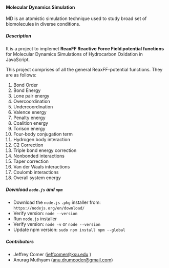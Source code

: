 #### Molecular Dynamics Simulation 
MD is an atomistic simulation technique used to study broad set of biomolecules in diverse conditions.

##### Description 
It is a project to implemet **ReaxFF Reactive Force Field potential functions** for Molecular Dynamics Simulations of Hydrocarbon Oxidation in JavaScript. 

This project comprises of all the general ReaxFF-potential functions. They are as follows:

1. Bond Order
2. Bond Energy
3. Lone pair energy 
4. Overcoordination
5. Undercoordination
5. Valence energy 
6. Penalty energy
7. Coalition energy
8. Torison energy 
9. Four-body conjugation term
10. Hydrogen body interaction
11. C2 Correction
12. Triple bond energy correction
13. Nonbonded interactions
14. Taper correction
15. Van der Waals interactions
16. Coulomb interactions
17. Overall system energy

##### Download `node.js` and `npm`
- Download the `node.js` `.pkg` installer from: `https://nodejs.org/en/download/`
- Verify version: `node --version`
- Run `node.js` installer
- Verify version: `node -v` or `node --version`
- Update npm version: `sudo npm install npm --global`

##### Contributors 
- Jeffrey Comer (jeffcomer@ksu.edu )
- Anurag Muthyam (anu.drumcoder@gmail.com)
